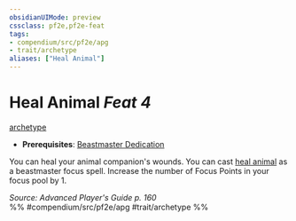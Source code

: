 ```yaml
---
obsidianUIMode: preview
cssclass: pf2e,pf2e-feat
tags:
- compendium/src/pf2e/apg
- trait/archetype
aliases: ["Heal Animal"]
---
```

# Heal Animal  *Feat 4*  
[archetype](archetype.md "Archetype Feat Trait")  

- **Prerequisites**: [Beastmaster Dedication](beastmaster-dedication-apg.md)

You can heal your animal companion's wounds. You can cast [heal animal](heal-animal.md) as a beastmaster focus spell. Increase the number of Focus Points in your focus pool by 1.

*Source: Advanced Player's Guide p. 160*  
%% #compendium/src/pf2e/apg #trait/archetype %%